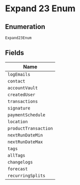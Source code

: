 
# Expand 23 Enum

## Enumeration

`Expand23Enum`

## Fields

| Name |
|  --- |
| `logEmails` |
| `contact` |
| `accountVault` |
| `createdUser` |
| `transactions` |
| `signature` |
| `paymentSchedule` |
| `location` |
| `productTransaction` |
| `nextRunDateMin` |
| `nextRunDateMax` |
| `tags` |
| `allTags` |
| `changelogs` |
| `forecast` |
| `recurringSplits` |

